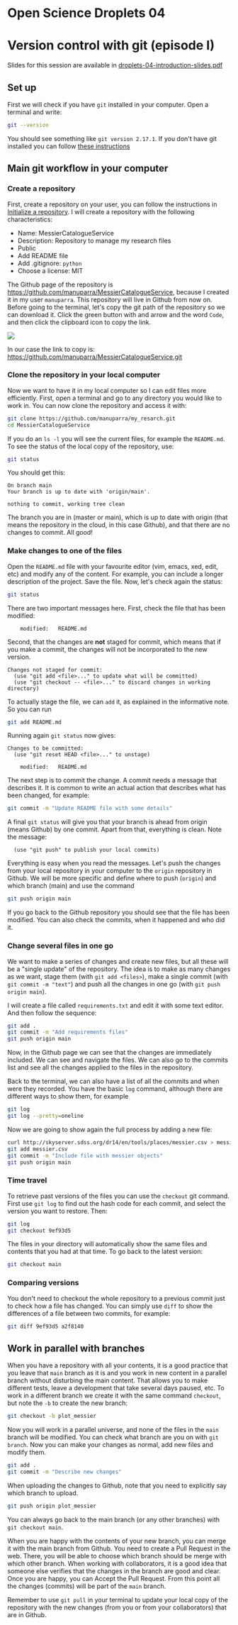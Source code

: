 # Open Science Droplets 04
# Version control with git (episode I)

Slides for this session are available in [droplets-04-introduction-slides.pdf](droplets-04-git/droplets-04-introduction-slides.pdf)

## Set up
First we will check if you have `git` installed in your computer. Open a terminal and write:
```bash
git --version
```
You should see something like `git version 2.17.1`. If you don't have git installed you can follow [these instructions](https://git-scm.com/book/en/v2/Getting-Started-Installing-Git)

## Main git workflow in your computer

### Create a repository
First, create a repository on your user, you can follow the instructions in [Initialize a repository](https://droplets-spsrc.readthedocs.io/github/#initialize-a-repository). I will create a repository with the following characteristics:

- Name: MessierCatalogueService
- Description: Repository to manage my research files
- Public
- Add README file
- Add .gitignore: `python`
- Choose a license: MIT

The Github page of the repository is https://github.com/manuparra/MessierCatalogueService, because I created it in my user `manuparra`. This repository will live in Github from now on. Before going to the terminal, let's copy the git path of the repository so we can download it. Click the green button with and arrow and the word `Code`, and then click the clipboard icon to copy the link.

![](https://raw.githubusercontent.com/spsrc/droplets/master/docs/images/git_clone.png)

In our case the link to copy is: https://github.com/manuparra/MessierCatalogueService.git

### Clone the repository in your local computer
Now we want to have it in my local computer so I can edit files more efficiently. First, open a terminal and go to any directory you would like to work in. You can now clone the repository and access it with:

```bash
git clone https://github.com/manuparra/my_resarch.git
cd MessierCatalogueService
```
If you do an `ls -l` you will see the current files, for example the `README.md`. To see the status of the local copy of the repository, use:

```bash
git status
```
You should get this:
```
On branch main
Your branch is up to date with 'origin/main'.

nothing to commit, working tree clean
```
The branch you are in (master or main), which is up to date with origin (that means the repository in the cloud, in this case Github), and that there are no changes to commit. All good!

### Make changes to one of the files

Open the `README.md` file with your favourite editor (vim, emacs, xed, edit, etc) and modify any of the content. For example, you can include a longer description of the project. Save the file. Now, let's check again the status:

```bash
git status
```
There are two important messages here. First, check the file that has been modified:

```
	modified:   README.md
```
Second, that the changes are **not** staged for commit, which means that if you make a commit, the changes will not be incorporated to the new version.
```
Changes not staged for commit:
  (use "git add <file>..." to update what will be committed)
  (use "git checkout -- <file>..." to discard changes in working directory)
```
To actually stage the file, we can `add` it, as explained in the informative note. So you can run

```bash
git add README.md
```
Running again `git status` now gives:
```
Changes to be committed:
  (use "git reset HEAD <file>..." to unstage)

	modified:   README.md
```

The next step is to commit the change. A commit needs a message that describes it. It is common to write an actual action that describes what has been changed, for example:

```bash
git commit -m "Update README file with some details"
```
A final `git status` will give you that your branch is ahead from origin (means Github) by one commit. Apart from that, everything is clean. Note the message:
```
  (use "git push" to publish your local commits)
```
Everything is easy when you read the messages. Let's push the changes from your local repository in your computer to the `origin` repository in Github. We will be more specific and define where to push (`origin`) and which branch (main) and use the command

```bash
git push origin main
```

If you go back to the Github repository you should see that the file has been modified. You can also check the commits, when it happened and who did it.

### Change several files in one go

We want to make a series of changes and create new files, but all these will be a "single update" of the repository. The idea is to make as many changes as we want, stage them (with `git add <files>`), make a single commit (with `git commit -m "text"`) and push all the changes in one go (with `git push origin main`).

I will create a file called `requirements.txt` and edit it with some text editor. And then follow the sequence:

```bash
git add .
git commit -m "Add requirements files"
git push origin main
```
Now, in the Github page we can see that the changes are immediately included. We can see and navigate the files. We can also go to the commits list and see all the changes applied to the files in the repository.

Back to the terminal, we can also have a list of all the commits and when were they recorded. You have the basic `log` command, although there are different ways to show them, for example

```bash
git log
git log --pretty=oneline
```

Now we are going to show again the full process by adding a new file:

```bash
curl http://skyserver.sdss.org/dr14/en/tools/places/messier.csv > messier.csv
git add messier.csv
git commit -m "Include file with messier objects"
git push origin main
```

### Time travel

To retrieve past versions of the files you can use the `checkout` git command. First use `git log` to find out the hash code for each commit, and select the version you want to restore. Then:

```bash
git log
git checkout 9ef93d5
```
The files in your directory will automatically show the same files and contents that you had at that time. To go back to the latest version:
```bash
git checkout main
```

### Comparing versions
You don't need to checkout the whole repository to a previous commit just to check how a file has changed. You can simply use `diff` to show the differences of a file between two commits, for example:
```bash
git diff 9ef93d5 a2f8140
```

## Work in parallel with branches

When you have a repository with all your contents, it is a good practice that you leave that `main` branch as it is and you work in new content in a parallel branch without disturbing the main content. That allows you to make different tests, leave a development that take several days paused, etc. To work in a different branch we create it with the same command `checkout`, but note the `-b` to create the new branch:

```bash
git checkout -b plot_messier
```
Now you will work in a parallel universe, and none of the files in the `main` branch will be modified. You can check what branch are you on with `git branch`. Now you can make your changes as normal, add new files and modify them.

```bash
git add .
git commit -m "Describe new changes"
```
When uploading the changes to Github, note that you need to explicitly say which branch to upload.

```bash
git push origin plot_messier
```
You can always go back to the main branch (or any other branches) with `git checkout main`.

When you are happy with the contents of your new branch, you can merge it with the main branch from Github. You need to create a Pull Request in the web. There, you will be able to choose which branch should be merge with which other branch. When working with collaborators, it is a good idea that someone else verifies that the changes in the branch are good and clear. Once you are happy, you can Accept the Pull Request. From this point all the changes (commits) will be part of the `main` branch.

Remember to use `git pull` in your terminal to update your local copy of the repository with the new changes (from you or from your collaborators) that are in Github.





